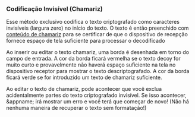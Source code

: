 ### Codificação Invisível (Chamariz)
Esse método exclusivo codifica o texto criptografado como caracteres invisíveis (largura zero) no início do texto.
O texto é então preenchido com [conteúdo de chamariz](/setup#main_decoy) para se certificar de que o dispositivo de recepção fornece espaço de tela suficiente para processar o decodificado

<a name="insufficientpadding"></a>
Ao inserir ou editar o texto chamariz, uma borda é desenhada em torno do campo de entrada.
A cor da borda ficará vermelha se o texto decoy for muito curto e provavelmente não haverá espaço suficiente na tela no dispositivo receptor para mostrar o texto descriptografado. A cor da borda ficará verde se for introduzido um texto de chamariz suficiente.

<a name="corrupted"></a>
Ao editar o texto de chamariz, pode acontecer que você exclua acidentalmente partes do texto criptografado invisível. Se isso acontecer, &appname; irá mostrar um erro e você terá que começar de novo! (Não há nenhuma maneira de recuperar o texto sem formatação!)